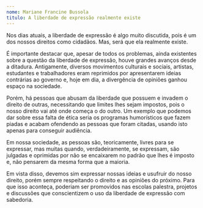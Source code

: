 ```yaml
---
nome: Mariane Francine Bussola
titulo: A liberdade de expressão realmente existe
---
```


Nos dias atuais, a liberdade de expressão é algo muito discutida, pois é um dos nossos direitos como cidadãos. Mas, será que ela realmente existe.

É importante destacar que, apesar de todos os problemas, ainda existentes sobre a questão da liberdade de expressão, houve grandes avanços desde a ditadura. Antigamente, diversos movimentos culturais e sociais, artistas, estudantes e trabalhadores eram reprimidos por apresentarem ideias contrárias ao governo e, hoje em dia, a divergência de opiniões ganhou espaço na sociedade.

Porém, há pessoas que abusam da liberdade que possuem e invadem o direito de outras, necessitando que limites lhes sejam impostos, pois o nosso direito vai até onde começa o do outro. Um exemplo que podemos dar sobre essa falta de ética seria os programas humorísticos que fazem piadas e acabam ofendendo as pessoas que foram citadas, usando isto apenas para conseguir audiência.

Em nossa sociedade, as pessoas são, teoricamente, livres para se expressar, mas muitas quando, verdadeiramente, se expressam, são julgadas e oprimidas por não se encaixarem no padrão que lhes é imposto e, não pensarem da mesma forma que a maioria.

Em vista disso, devemos sim expressar nossas ideias e usufruir do nosso direito, porém sempre respeitando o direito e as opiniões do próximo. Para que isso aconteça, poderiam ser promovidos nas escolas palestra, projetos e discussões que conscientizem o uso da liberdade de expressão com sabedoria.
